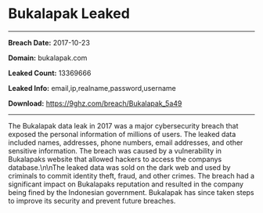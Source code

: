 # Bukalapak Leaked

------------
**Breach Date:** 2017-10-23

**Domain:** bukalapak.com

**Leaked Count:** 13369666

**Leaked Info:** email,ip,realname,password,username

**Download:** https://9ghz.com/breach/Bukalapak_5a49

------------
The Bukalapak data leak in 2017 was a major cybersecurity breach that exposed the personal information of millions of users. The leaked data included names, addresses, phone numbers, email addresses, and other sensitive information. The breach was caused by a vulnerability in Bukalapaks website that allowed hackers to access the companys database.\n\nThe leaked data was sold on the dark web and used by criminals to commit identity theft, fraud, and other crimes. The breach had a significant impact on Bukalapaks reputation and resulted in the company being fined by the Indonesian government. Bukalapak has since taken steps to improve its security and prevent future breaches.
